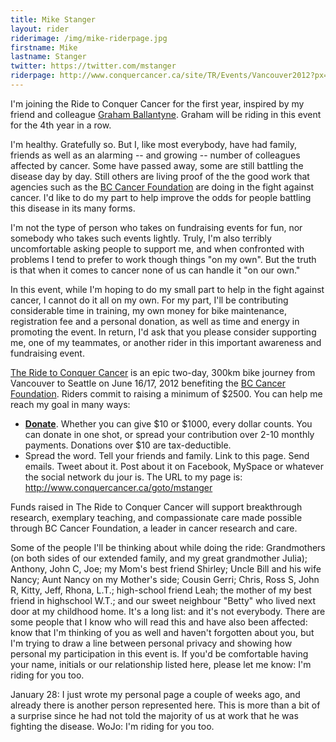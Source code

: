 ```yaml
---
title: Mike Stanger
layout: rider
riderimage: /img/mike-riderpage.jpg
firstname: Mike
lastname: Stanger
twitter: https://twitter.com/mstanger
riderpage: http://www.conquercancer.ca/site/TR/Events/Vancouver2012?px=2882930&pg=personal&fr_id=1413
---
```


I'm joining the Ride to Conquer Cancer for the first year, inspired by my friend and colleague [Graham Ballantyne](/team/graham.html). Graham will be riding in this event for the 4th year in a row.
 
I'm healthy. Gratefully so. But I, like most everybody, have had family, friends as well as an alarming -- and growing -- number of colleagues affected by cancer. Some have passed away, some are still battling the disease day by day. Still others are living proof of the the good work that agencies such as the [BC Cancer Foundation](http://bccancerfoundation.com) are doing in the fight against cancer. I'd like to do my part to help improve the odds for people battling this disease in its many forms.
 
I'm not the type of person who takes on fundraising events for fun, nor somebody who takes such events lightly. Truly, I'm also terribly uncomfortable asking people to support me, and when confronted with problems I tend to prefer to work though things "on my own". But the truth is that when it comes to cancer none of us can handle it "on our own." 
 
In this event, while I'm hoping to do my small part to help in the fight against cancer, I cannot do it all on my own. For my part, I'll be contributing considerable time in training, my own money for bike maintenance, registration fee and a personal donation, as well as time and energy in promoting the event.  In return, I'd ask that you please consider supporting me, one of my teammates, or another rider in this important awareness and fundraising event.
 
[The Ride to Conquer Cancer](http://va12.conquercancer.ca/site/PageServer?pagename=va12_homepage) is an epic two-day, 300km bike journey from Vancouver to Seattle on June 16/17, 2012 benefiting the [BC Cancer Foundation](http://bccancerfoundation.com). Riders commit to raising a minimum of $2500.
You can help me reach my goal in many ways:

* **[Donate](http://www.conquercancer.ca/site/TR/Events/Vancouver2012?px=2882930&pg=personal&fr_id=1413)**. Whether you can give $10 or $1000, every dollar counts. You can donate in one shot, or spread your contribution over 2-10 monthly payments. Donations over $10 are tax-deductible.
* Spread the word. Tell your friends and family. Link to this page. Send emails. Tweet about it. Post about it on Facebook, MySpace or whatever the social network du jour is. The URL to my page is: http://www.conquercancer.ca/goto/mstanger

Funds raised in The Ride to Conquer Cancer will support breakthrough research, exemplary teaching, and compassionate care made possible through BC Cancer Foundation, a leader in cancer research and care.
 
Some of the people I'll be thinking about while doing the ride: Grandmothers (on both sides of our extended family, and my great grandmother Julia); Anthony, John C, Joe; my Mom's best friend Shirley; Uncle Bill and his wife Nancy; Aunt Nancy on my Mother's side; Cousin Gerri; Chris, Ross S, John R, Kitty, Jeff, Rhona, L.T.; high-school friend Leah; the mother of my best friend in highschool W.T.; and our sweet neighbour "Betty" who lived next door at my childhood home. It's a long list: and it's not everybody. There are some people that I know who will read this and have also been affected: know that I'm thinking of you as well and haven't forgotten about you, but I'm trying to draw a line between personal privacy and showing how personal my participation in this event is. If you'd be comfortable having your name, initials or our relationship listed here, please let me know: I'm riding for you too.
 
January 28: I just wrote my personal page a couple of weeks ago, and already there is another person represented here. This is more than a bit of a surprise since he had not told the majority of us at work that he was fighting the disease. WoJo: I'm riding for you too.

